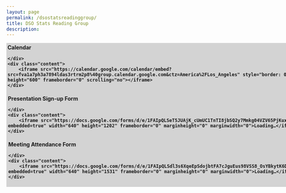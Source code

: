 ```yaml
---
layout: page
permalink: /dsostatsreadinggroup/
title: DSO Stats Reading Group
description:
---
```


<style type="text/css">
.container {
    width:850px;
    border:1px solid #d3d3d3;
}
.container div {
    width:850px;
}
.container .topbar {
    background-color:#d3d3d3;
    padding: 2px;
    cursor: pointer;
    font-weight: bold;
}
.container .content {
    display: none;
    padding : 5px;
}
</style>


<div class="container">
    <div class="topbar"><span>Calendar</span>

    </div>
    <div class="content">
        <iframe src="https://calendar.google.com/calendar/embed?src=fva1a7ph3a7894ldas3rtrm2p8%40group.calendar.google.com&ctz=America%2FLos_Angeles" style="border: 0" width="800" height="600" frameborder="0" scrolling="no"></iframe>
    </div>
</div>

<div class="container">
    <div class="topbar"><span>Presentation Sign-up Form</span>

    </div>
    <div class="content">
        <iframe src="https://docs.google.com/forms/d/e/1FAIpQLSeT5JUAjK_cUmUC1TnTI8jbSQ2y7Mmkg04VZV65PjKuxr03tg/viewform?embedded=true" width="640" height="1202" frameborder="0" marginheight="0" marginwidth="0">Loading…</iframe>
    </div>
</div>

<div class="container">
    <div class="topbar"><span>Meeting Attendance Form</span>

    </div>
    <div class="content">
        <iframe src="https://docs.google.com/forms/d/e/1FAIpQLSdl3s6XqeEpSdojbtFA7cJguEus98VSS8_OsYBkytK6DT4eTg/viewform?embedded=true" width="640" height="1531" frameborder="0" marginheight="0" marginwidth="0">Loading…</iframe>
    </div>
</div>



